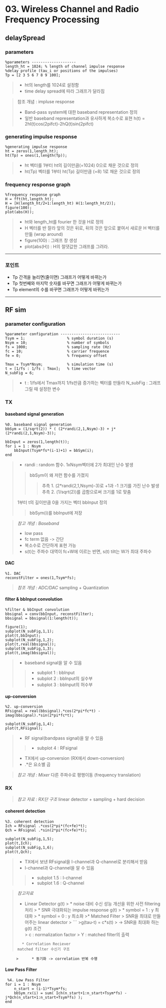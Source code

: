 # 03. Wireless Channel and Radio Frequency Processing
## delaySpread

### parameters

<pre>
<code>%parameters --------------------
length_ht = 1024; % length of channel impulse response 
%delay profile (tau_i or positions of the impulses)
Tp = [2 3 5 6 7 8 9 100];</code>
</pre>

> * ht의 length를 1024로 설정함
> * time delay spread에 따라 그래프가 달라짐

>참조 개념 : impluse response
>*  Band-pass system에 대한 baseband representation 정의
>* 일반 baseband representation과 유사하게 복소수로 표현
> h(t) = 2hI(t)cos(2pifct)-2hQ(t)sin(2pifct)

### generating impulse response
<pre>
<code>%generating impulse response
ht = zeros(1,length_ht);
ht(Tp) = ones(1,length(Tp));</code>
</pre>

> * ht 벡터를 1부터 ht의 길이만큼(=1024) 0으로 채운 것으로 정의
> * ht(Tp) 벡터를 1부터 ht(Tp) 길이만큼 (=8) 1로 채운 것으로 정의

### frequency response graph
<pre>
<code>%frequency response graph
H = fft(ht,length_ht);
H = [H(length_ht/2+1:length_ht) H(1:length_ht/2)];
figure(100);
plot(abs(H));</code>
</pre>

>*  ht와 length_ht를 fourier 한 것을 H로 정의
>*  H 벡터를 반 잘라 앞의 것은 뒤로, 뒤의 것은 앞으로 붙여서 새로운 H 벡터를 만듦 (wrap around)
> * figure(100) : 그래프 창 생성
> * plot(abs(H)) : H의 절댓값한 그래프를 그려라.

***
### 포인트
* Tp 간격을 늘리면(줄이면) 그래프가 어떻게 바뀌는가
* Tp 첫번째와 마지막 숫자를 바꾸면 그래프가 어떻게 바뀌는가
* Tp element의 수를 바꾸면 그래프가 어떻게 바뀌는가 
***
## RF sim

### parameter configuration

<pre>
<code>%parameter configuration ---------------------------
Tsym = 1;                   % symbol duration (s)
Nsym = 10;                  % number of symbols
fs = 1000;                  % sampling rate (Hz)
fc = 10;                    % carrier frequence
fe = 0;                     % frequency offset

Tmax = Tsym*Nsym;           % simulation time (s)
t = [1/fs : 1/fs : Tmax];   % time vector
N_subFig = 6;</code>
</pre>

> * t : 1/fs에서 Tmax까지 1/fs만큼 증가하는 벡터를 만들라
> N_subFig : 그래프 그릴 때 설정한 변수

### TX
#### baseband signal generation
<pre>
<code>%0. baseband signal generation
bbSym = (1/sqrt(2)) * ( (2*randi(2,1,Nsym)-3) + j*(2*randi(2,1,Nsym)-3));

bbInput = zeros(1,length(t));
for i = 1 : Nsym
    bbInput(Tsym*fs*(i-1)+1) = bbSym(i);
end</code>
</pre>

> * randi : random 함수. 1xNsym벡터에 2가 최대인 난수 발생
> > bbSym이 왜 저런 함수를 가졌지
> >> 추측 1. (2*randi(2,1,Nsym)-3)로 +1과 -1 크기를 가진 난수 발생
> >> 추측 2. (1/sqrt(2))를 곱함으로써 크기를 1로 맞춤
> 
> 1부터 t의 길이만큼 0을 가지는 벡터 bbInput 정의
> > bbSym(i)를 bbInput에 저장

> *참고 개념 : Baseband*
> * low pass
> * fc term 없음 -> 간단
> * 복소수로 간단하게 표현 가능
> * s(t)는 주파수 대역이 fc+W에 이르는 반면, s(t) tilt는 W가 최대 주파수

#### DAC
<pre>
<code>%1. DAC
reconstFilter = ones(1,Tsym*fs);</code>
</pre>
> *참조 개념 : ADC/DAC*
sampling + Quantization

#### filter & bbInput convolution
<pre>
<code>%filter & bbInput convolution
bbsignal = conv(bbInput, reconstFilter);
bbsignal = bbsignal(1:length(t));

figure(1);
subplot(N_subFig,1,1);
plot(t,bbInput);
subplot(N_subFig,1,2);
plot(t,real(bbsignal));
subplot(N_subFig,1,3);
plot(t,imag(bbsignal));</code>
</pre>

> * baseband signal을 알 수 있음
> > * subplot 1 : bbInput
> >* subplot 2 : bbInput의 실수부
> > * subplot 3 : bbInput의 허수부

#### up-conversion
<pre>
<code>%2. up-conversion
RFsignal = real(bbsignal).*cos(2*pi*fc*t) - imag(bbsignal).*sin(2*pi*fc*t);

subplot(N_subFig,1,4);
plot(t,RFsignal);</code>
</pre>
> * RF signal(bandpass signal)을 알 수 있음
> > * subplot 4 : RFsignal
>* TX에서 up-conversion (RX에서 down-conversion)
> * .*은 요소별 곱

> *참고 개념 : Mixer*
> 다른 주파수로 평행이동 (frequency translation)

### RX
> *참고 자료 : RX단 구조*
> linear detector + sampling + hard decision

#### coherent detection
<pre>
<code>%3. coherent detection
Ich = RFsignal .*cos(2*pi*(fc+fe)*t);
Qch = RFsignal .*sin(2*pi*(fc+fe)*t);

subplot(N_subFig,1,5);
plot(t,Ich);
subplot(N_subFig,1,6);
plot(t,Qch);</code>
</pre>

> * TX에서 보낸 RFsignal을 I-channel과 Q-channel로 분리해서 받음
>  * I-channel과 Q-channel을 알 수 있음
>  > * subplot 1.5 : I-channel
>  > * subplot 1.6 : Q-channel

> *참고자료*
> * Linear Detector g(t)
	> 	* noise 대비 수신 성능 개선을 위한 사전 filtering 처리
	>	* SNR 극대화되는 impulse response g(t)
	>		*	symbol = 1 : y 최대화
	>		* symbol = 0 : y 최소화
	>* Matched Filter
	> SNR을 최대로 만들어주는 linear detector
	> ```
	>g(tau-t) = c*s(t)
	> -> SNR을 최대화 하는 g(t) 조건   
	> c : normalization factor
	> Y : matched filter의 출력
> ```
>	* Correlation Reciever 
> matched filter 수신기 구조
		 > 		* 동기화 -> correlation 반복 수행

#### Low Pass Filter
<pre>
<code> %4. Low Pass Filter
for i = 1 : Nsym
    n_start = (i-1)*Tsym*fs;
    bbSym_rx(i) = sum( Ich(n_start+1:n_start+Tsym*fs) - j*Qch(n_start+1:n_start+Tsym*fs) );
end </code>
</pre>


<!--stackedit_data:
eyJoaXN0b3J5IjpbLTk4Nzk4MzQyNiwxNDk0NDQ0ODk0LDIzMT
U3MDk5MCwtODUzMTIyNzk3LDkxMTQxOTQzOCw1NjkxOTYzMjQs
MTE2NzgwNDgwN119
-->